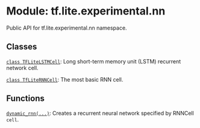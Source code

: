 <div itemscope itemtype="http://developers.google.com/ReferenceObject">
<meta itemprop="name" content="tf.lite.experimental.nn" />
<meta itemprop="path" content="Stable" />
</div>

# Module: tf.lite.experimental.nn

Public API for tf.lite.experimental.nn namespace.

<!-- Placeholder for "Used in" -->


## Classes

[`class TFLiteLSTMCell`](../../../tf/lite/experimental/nn/TFLiteLSTMCell.md): Long short-term memory unit (LSTM) recurrent network cell.

[`class TfLiteRNNCell`](../../../tf/lite/experimental/nn/TfLiteRNNCell.md): The most basic RNN cell.

## Functions

[`dynamic_rnn(...)`](../../../tf/lite/experimental/nn/dynamic_rnn.md): Creates a recurrent neural network specified by RNNCell `cell`.

